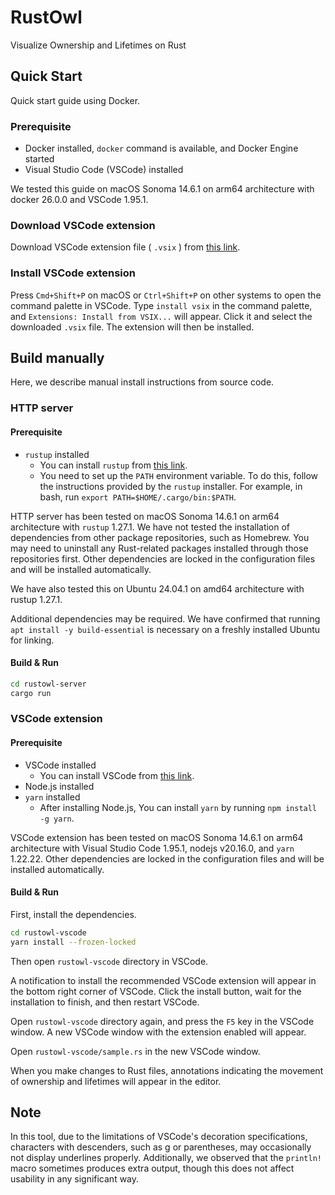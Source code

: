 # RustOwl

Visualize Ownership and Lifetimes on Rust

## Quick Start

Quick start guide using Docker.

### Prerequisite

- Docker installed, `docker` command is available, and Docker Engine started
- Visual Studio Code (VSCode) installed

We tested this guide on macOS Sonoma 14.6.1 on arm64 architecture with docker 26.0.0 and VSCode 1.95.1.

### Download VSCode extension

Download VSCode extension file ( `.vsix` ) from [this link](https://github.com/cordx56/rustowl/releases/latest/download/rustowl-vscode-0.0.1.vsix).

### Install VSCode extension

Press `Cmd+Shift+P` on macOS or `Ctrl+Shift+P` on other systems to open the command palette in VSCode.
Type `install vsix` in the command palette, and `Extensions: Install from VSIX...` will appear.
Click it and select the downloaded `.vsix` file.
The extension will then be installed.

## Build manually

Here, we describe manual install instructions from source code.

### HTTP server

#### Prerequisite

- `rustup` installed
    - You can install `rustup` from [this link](https://rustup.rs/).
    - You need to set up the `PATH` environment variable. To do this, follow the instructions provided by the `rustup` installer. For example, in bash, run `export PATH=$HOME/.cargo/bin:$PATH`.

HTTP server has been tested on macOS Sonoma 14.6.1 on arm64 architecture with `rustup` 1.27.1.
We have not tested the installation of dependencies from other package repositories, such as Homebrew. You may need to uninstall any Rust-related packages installed through those repositories first.
Other dependencies are locked in the configuration files and will be installed automatically.

We have also tested this on Ubuntu 24.04.1 on amd64 architecture with rustup 1.27.1.

Additional dependencies may be required.
We have confirmed that running `apt install -y build-essential` is necessary on a freshly installed Ubuntu for linking.

#### Build & Run

```bash
cd rustowl-server
cargo run
```


### VSCode extension

#### Prerequisite

- VSCode installed
    - You can install VSCode from [this link](https://code.visualstudio.com/).
- Node.js installed
- `yarn` installed
    - After installing Node.js, You can install `yarn` by running `npm install -g yarn`.

VSCode extension has been tested on macOS Sonoma 14.6.1 on arm64 architecture with Visual Studio Code 1.95.1, nodejs v20.16.0, and `yarn` 1.22.22.
Other dependencies are locked in the configuration files and will be installed automatically.

#### Build & Run

First, install the dependencies.

```bash
cd rustowl-vscode
yarn install --frozen-locked
```

Then open `rustowl-vscode` directory in VSCode.

A notification to install the recommended VSCode extension will appear in the bottom right corner of VSCode.
Click the install button, wait for the installation to finish, and then restart VSCode.

Open `rustowl-vscode` directory again, and press the `F5` key in the VSCode window.
A new VSCode window with the extension enabled will appear.

Open `rustowl-vscode/sample.rs` in the new VSCode window.

When you make changes to Rust files, annotations indicating the movement of ownership and lifetimes will appear in the editor.


## Note

In this tool, due to the limitations of VSCode's decoration specifications, characters with descenders, such as g or parentheses, may occasionally not display underlines properly.
Additionally, we observed that the `println!` macro sometimes produces extra output, though this does not affect usability in any significant way.
